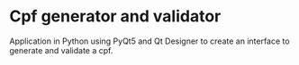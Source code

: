 # Cpf generator and validator
Application in Python using PyQt5 and Qt Designer to create an interface to generate and validate a cpf.

